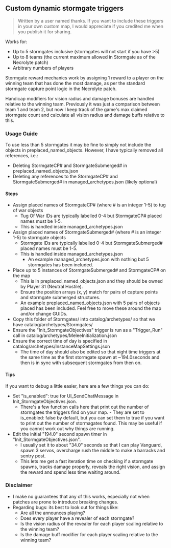 ## Custom dynamic stormgate triggers

> Written by a user named thanks. If you want to include these triggers in your own custom map, I would appreciate if you credited me when you publish it for sharing.

Works for:
- Up to 5 stormgates inclusive (stormgates will not start if you have >5)
- Up to 8 teams (the current maximum allowed in Stormgate as of the Necrolyte patch)
- Arbitrary numbers of players

Stormgate reward mechanics work by assigning 1 reward to a player on the winning team that has done the most damage, as per the standard stormgate capture point logic in the Necrolyte patch.

Handicap modifiers for vision radius and damage bonuses are handled relative to the winning team.
Previously it was just a comparison between team 1 and team 2, but now I keep track of the game's max claimed stormgate count and calculate all vision radius and damage buffs relative to this.

### Usage Guide

To use less than 5 stormgates it may be fine to simply not include the objects in preplaced_named_objects.
However, I have typically removed all references, i.e.:
- Deleting StormgateCP# and StormgateSubmerged# in preplaced_named_objects.json
- Deleting any references to the StormgateCP# and StormgateSubmerged# in managed_archetypes.json (likely optional)

#### Steps
- Assign placed names of StormgateCP# (where # is an integer 1-5) to tug of war objects
  - Tug Of War IDs are typically labelled 0-4 but StormgateCP# placed names must be 1-5.
  - This is handled inside managed_archetypes.json
- Assign placed names of StormgateSubmerged# (where # is an integer 1-5) to stormgate objects
  - Stormgate IDs are typically labelled 0-4 but StormgateSubmerged# placed names must be 1-5.
  - This is handled inside managed_archetypes.json
    - An example managed_archetypes.json with nothing but 5 stormgates has been included.
- Place up to 5 instances of StormgateSubmerged# and StormgateCP# on the map
  - This is in preplaced_named_objects.json and they should be owned by Player 31 (Neutral Hostile).
  - Ensure the position arrays (x, y) match for pairs of capture points and stormgate submerged structures.
  - An example preplaced_named_objects.json with 5 pairs of objects placed has been included. Feel free to move these around the map and/or change GUIDs.
- Copy this folder of Stormgates/ into catalog/archetypes/ so that we have catalog/archetypes/Stormgates/
- Ensure the "Init_StormgateObjectives" trigger is run as a "Trigger_Run" call in catalog/archetypes/MeleeInitialization.json
- Ensure the correct time of day is specified in catalog/archetypes/InstanceMapSettings.json
  - The time of day should also be edited so that night time triggers at the same time as the first stormgate spawn at ~194.0seconds and then is in sync with subsequent stormgates from then on.

#### Tips

If you want to debug a little easier, here are a few things you can do:
- Set "is_enabled": true for UI_SendChatMessage in Init_StormgateObjectives.json.
    - There's a few function calls here that print out the number of stormgates the triggers find on your map. - They are set to is_enabled: false by default, but you can set them to true if you want to print out the number of stormagates found. This may be useful if you cannot work out why things are running.
- Edit the initial "194.0" second spawn timer in "Init_StormgateObjectives.json".
    - I usually set it to about "34.0" seconds so that I can play Vanguard, spawn 3 servos, overcharge rush the middle to make a barracks and sentry post.
    - This lets me get a fast iteration time on checking if a stormgate spawns, tracks damage properly, reveals the right vision, and assign the reward and spend less time waiting around.

### Disclaimer

- I make no guarantees that any of this works, especially not when patches are prone to introduce breaking changes.
- Regarding bugs: its best to look out for things like:
  - Are all the announces playing?
  - Does every player have a revealer of each stormgate?
  - Is the vision radius of the revealer for each player scaling relative to the winning team?
  - Is the damage buff modifier for each player scaling relative to the winning team?
